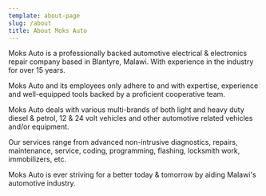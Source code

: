 ```yaml
---
template: about-page
slug: /about
title: About Moks Auto
---
```

Moks Auto is a professionally backed automotive electrical & electronics repair company based in Blantyre, Malawi. With experience in the industry for over 15 years.

Moks Auto and its employees only adhere to and with expertise, experience and well-equipped tools backed by a proficient cooperative team. 

Moks Auto deals with various multi-brands of both light and heavy duty diesel & petrol, 12 & 24 volt vehicles and other automotive related vehicles and/or equipment.

Our services range from advanced non-intrusive diagnostics, repairs, maintenance, service, coding, programming, flashing, locksmith work, immobilizers, etc. 

Moks Auto is ever striving for a better today & tomorrow by aiding Malawi's automotive industry.
